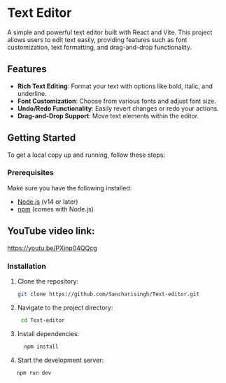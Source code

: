 # Text Editor

A simple and powerful text editor built with React and Vite. This project allows users to edit text easily, providing features such as font customization, text formatting, and drag-and-drop functionality.

## Features

- **Rich Text Editing**: Format your text with options like bold, italic, and underline.
- **Font Customization**: Choose from various fonts and adjust font size.
- **Undo/Redo Functionality**: Easily revert changes or redo your actions.
- **Drag-and-Drop Support**: Move text elements within the editor.

## Getting Started

To get a local copy up and running, follow these steps:

### Prerequisites

Make sure you have the following installed:

- [Node.js](https://nodejs.org/en/download/) (v14 or later)
- [npm](https://www.npmjs.com/get-npm) (comes with Node.js)

## YouTube video link:
https://youtu.be/PXinp04QQcg


### Installation

1. Clone the repository:

   ```bash
   git clone https://github.com/Sancharisingh/Text-editor.git
2. Navigate to the project directory:

   ```bash
    cd Text-editor
3. Install dependencies:
   ```bash
     npm install

4. Start the development server:

```bash
   npm run dev
